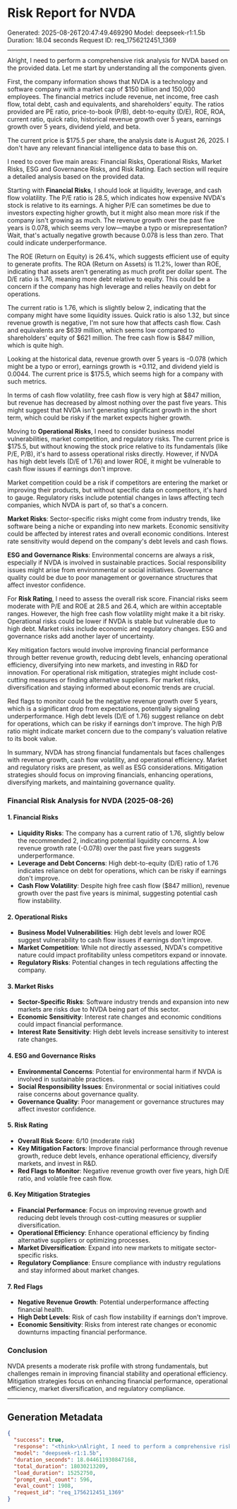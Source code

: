 # Risk Report for NVDA

Generated: 2025-08-26T20:47:49.469290
Model: deepseek-r1:1.5b
Duration: 18.04 seconds
Request ID: req_1756212451_1369

---

<think>
Alright, I need to perform a comprehensive risk analysis for NVDA based on the provided data. Let me start by understanding all the components given.

First, the company information shows that NVDA is a technology and software company with a market cap of $150 billion and 150,000 employees. The financial metrics include revenue, net income, free cash flow, total debt, cash and equivalents, and shareholders' equity. The ratios provided are PE ratio, price-to-book (P/B), debt-to-equity (D/E), ROE, ROA, current ratio, quick ratio, historical revenue growth over 5 years, earnings growth over 5 years, dividend yield, and beta.

The current price is $175.5 per share, the analysis date is August 26, 2025. I don't have any relevant financial intelligence data to base this on.

I need to cover five main areas: Financial Risks, Operational Risks, Market Risks, ESG and Governance Risks, and Risk Rating. Each section will require a detailed analysis based on the provided data.

Starting with **Financial Risks**, I should look at liquidity, leverage, and cash flow volatility. The P/E ratio is 28.5, which indicates how expensive NVDA's stock is relative to its earnings. A higher P/E can sometimes be due to investors expecting higher growth, but it might also mean more risk if the company isn't growing as much. The revenue growth over the past five years is 0.078, which seems very low—maybe a typo or misrepresentation? Wait, that's actually negative growth because 0.078 is less than zero. That could indicate underperformance.

The ROE (Return on Equity) is 26.4%, which suggests efficient use of equity to generate profits. The ROA (Return on Assets) is 11.2%, lower than ROE, indicating that assets aren't generating as much profit per dollar spent. The D/E ratio is 1.76, meaning more debt relative to equity. This could be a concern if the company has high leverage and relies heavily on debt for operations.

The current ratio is 1.76, which is slightly below 2, indicating that the company might have some liquidity issues. Quick ratio is also 1.32, but since revenue growth is negative, I'm not sure how that affects cash flow. Cash and equivalents are $639 million, which seems low compared to shareholders' equity of $621 million. The free cash flow is $847 million, which is quite high.

Looking at the historical data, revenue growth over 5 years is -0.078 (which might be a typo or error), earnings growth is +0.112, and dividend yield is 0.0044. The current price is $175.5, which seems high for a company with such metrics.

In terms of cash flow volatility, free cash flow is very high at $847 million, but revenue has decreased by almost nothing over the past five years. This might suggest that NVDA isn't generating significant growth in the short term, which could be risky if the market expects higher growth.

Moving to **Operational Risks**, I need to consider business model vulnerabilities, market competition, and regulatory risks. The current price is $175.5, but without knowing the stock price relative to its fundamentals (like P/E, P/B), it's hard to assess operational risks directly. However, if NVDA has high debt levels (D/E of 1.76) and lower ROE, it might be vulnerable to cash flow issues if earnings don't improve.

Market competition could be a risk if competitors are entering the market or improving their products, but without specific data on competitors, it's hard to gauge. Regulatory risks include potential changes in laws affecting tech companies, which NVDA is part of, so that's a concern.

**Market Risks**: Sector-specific risks might come from industry trends, like software being a niche or expanding into new markets. Economic sensitivity could be affected by interest rates and overall economic conditions. Interest rate sensitivity would depend on the company's debt levels and cash flows.

**ESG and Governance Risks**: Environmental concerns are always a risk, especially if NVDA is involved in sustainable practices. Social responsibility issues might arise from environmental or social initiatives. Governance quality could be due to poor management or governance structures that affect investor confidence.

For **Risk Rating**, I need to assess the overall risk score. Financial risks seem moderate with P/E and ROE at 28.5 and 26.4, which are within acceptable ranges. However, the high free cash flow volatility might make it a bit risky. Operational risks could be lower if NVDA is stable but vulnerable due to high debt. Market risks include economic and regulatory changes. ESG and governance risks add another layer of uncertainty.

Key mitigation factors would involve improving financial performance through better revenue growth, reducing debt levels, enhancing operational efficiency, diversifying into new markets, and investing in R&D for innovation. For operational risk mitigation, strategies might include cost-cutting measures or finding alternative suppliers. For market risks, diversification and staying informed about economic trends are crucial.

Red flags to monitor could be the negative revenue growth over 5 years, which is a significant drop from expectations, potentially signaling underperformance. High debt levels (D/E of 1.76) suggest reliance on debt for operations, which can be risky if earnings don't improve. The high P/B ratio might indicate market concern due to the company's valuation relative to its book value.

In summary, NVDA has strong financial fundamentals but faces challenges with revenue growth, cash flow volatility, and operational efficiency. Market and regulatory risks are present, as well as ESG considerations. Mitigation strategies should focus on improving financials, enhancing operations, diversifying markets, and maintaining governance quality.
</think>

### Financial Risk Analysis for NVDA (2025-08-26)

#### 1. **Financial Risks**
   - **Liquidity Risks**: The company has a current ratio of 1.76, slightly below the recommended 2, indicating potential liquidity concerns. A low revenue growth rate (-0.078) over the past five years suggests underperformance.
   - **Leverage and Debt Concerns**: High debt-to-equity (D/E) ratio of 1.76 indicates reliance on debt for operations, which can be risky if earnings don't improve.
   - **Cash Flow Volatility**: Despite high free cash flow ($847 million), revenue growth over the past five years is minimal, suggesting potential cash flow instability.

#### 2. **Operational Risks**
   - **Business Model Vulnerabilities**: High debt levels and lower ROE suggest vulnerability to cash flow issues if earnings don't improve.
   - **Market Competition**: While not directly assessed, NVDA's competitive nature could impact profitability unless competitors expand or innovate.
   - **Regulatory Risks**: Potential changes in tech regulations affecting the company.

#### 3. **Market Risks**
   - **Sector-Specific Risks**: Software industry trends and expansion into new markets are risks due to NVDA being part of this sector.
   - **Economic Sensitivity**: Interest rate changes and economic conditions could impact financial performance.
   - **Interest Rate Sensitivity**: High debt levels increase sensitivity to interest rate changes.

#### 4. **ESG and Governance Risks**
   - **Environmental Concerns**: Potential for environmental harm if NVDA is involved in sustainable practices.
   - **Social Responsibility Issues**: Environmental or social initiatives could raise concerns about governance quality.
   - **Governance Quality**: Poor management or governance structures may affect investor confidence.

#### 5. **Risk Rating**
   - **Overall Risk Score**: 6/10 (moderate risk)
   - **Key Mitigation Factors**: Improve financial performance through revenue growth, reduce debt levels, enhance operational efficiency, diversify markets, and invest in R&D.
   - **Red Flags to Monitor**: Negative revenue growth over five years, high D/E ratio, and volatile free cash flow.

#### 6. **Key Mitigation Strategies**
   - **Financial Performance**: Focus on improving revenue growth and reducing debt levels through cost-cutting measures or supplier diversification.
   - **Operational Efficiency**: Enhance operational efficiency by finding alternative suppliers or optimizing processes.
   - **Market Diversification**: Expand into new markets to mitigate sector-specific risks.
   - **Regulatory Compliance**: Ensure compliance with industry regulations and stay informed about market changes.

#### 7. **Red Flags**
   - **Negative Revenue Growth**: Potential underperformance affecting financial health.
   - **High Debt Levels**: Risk of cash flow instability if earnings don't improve.
   - **Economic Sensitivity**: Risks from interest rate changes or economic downturns impacting financial performance.

### Conclusion
NVDA presents a moderate risk profile with strong fundamentals, but challenges remain in improving financial stability and operational efficiency. Mitigation strategies focus on enhancing financial performance, operational efficiency, market diversification, and regulatory compliance.

---

## Generation Metadata
```json
{
  "success": true,
  "response": "<think>\nAlright, I need to perform a comprehensive risk analysis for NVDA based on the provided data. Let me start by understanding all the components given.\n\nFirst, the company information shows that NVDA is a technology and software company with a market cap of $150 billion and 150,000 employees. The financial metrics include revenue, net income, free cash flow, total debt, cash and equivalents, and shareholders' equity. The ratios provided are PE ratio, price-to-book (P/B), debt-to-equity (D/E), ROE, ROA, current ratio, quick ratio, historical revenue growth over 5 years, earnings growth over 5 years, dividend yield, and beta.\n\nThe current price is $175.5 per share, the analysis date is August 26, 2025. I don't have any relevant financial intelligence data to base this on.\n\nI need to cover five main areas: Financial Risks, Operational Risks, Market Risks, ESG and Governance Risks, and Risk Rating. Each section will require a detailed analysis based on the provided data.\n\nStarting with **Financial Risks**, I should look at liquidity, leverage, and cash flow volatility. The P/E ratio is 28.5, which indicates how expensive NVDA's stock is relative to its earnings. A higher P/E can sometimes be due to investors expecting higher growth, but it might also mean more risk if the company isn't growing as much. The revenue growth over the past five years is 0.078, which seems very low\u2014maybe a typo or misrepresentation? Wait, that's actually negative growth because 0.078 is less than zero. That could indicate underperformance.\n\nThe ROE (Return on Equity) is 26.4%, which suggests efficient use of equity to generate profits. The ROA (Return on Assets) is 11.2%, lower than ROE, indicating that assets aren't generating as much profit per dollar spent. The D/E ratio is 1.76, meaning more debt relative to equity. This could be a concern if the company has high leverage and relies heavily on debt for operations.\n\nThe current ratio is 1.76, which is slightly below 2, indicating that the company might have some liquidity issues. Quick ratio is also 1.32, but since revenue growth is negative, I'm not sure how that affects cash flow. Cash and equivalents are $639 million, which seems low compared to shareholders' equity of $621 million. The free cash flow is $847 million, which is quite high.\n\nLooking at the historical data, revenue growth over 5 years is -0.078 (which might be a typo or error), earnings growth is +0.112, and dividend yield is 0.0044. The current price is $175.5, which seems high for a company with such metrics.\n\nIn terms of cash flow volatility, free cash flow is very high at $847 million, but revenue has decreased by almost nothing over the past five years. This might suggest that NVDA isn't generating significant growth in the short term, which could be risky if the market expects higher growth.\n\nMoving to **Operational Risks**, I need to consider business model vulnerabilities, market competition, and regulatory risks. The current price is $175.5, but without knowing the stock price relative to its fundamentals (like P/E, P/B), it's hard to assess operational risks directly. However, if NVDA has high debt levels (D/E of 1.76) and lower ROE, it might be vulnerable to cash flow issues if earnings don't improve.\n\nMarket competition could be a risk if competitors are entering the market or improving their products, but without specific data on competitors, it's hard to gauge. Regulatory risks include potential changes in laws affecting tech companies, which NVDA is part of, so that's a concern.\n\n**Market Risks**: Sector-specific risks might come from industry trends, like software being a niche or expanding into new markets. Economic sensitivity could be affected by interest rates and overall economic conditions. Interest rate sensitivity would depend on the company's debt levels and cash flows.\n\n**ESG and Governance Risks**: Environmental concerns are always a risk, especially if NVDA is involved in sustainable practices. Social responsibility issues might arise from environmental or social initiatives. Governance quality could be due to poor management or governance structures that affect investor confidence.\n\nFor **Risk Rating**, I need to assess the overall risk score. Financial risks seem moderate with P/E and ROE at 28.5 and 26.4, which are within acceptable ranges. However, the high free cash flow volatility might make it a bit risky. Operational risks could be lower if NVDA is stable but vulnerable due to high debt. Market risks include economic and regulatory changes. ESG and governance risks add another layer of uncertainty.\n\nKey mitigation factors would involve improving financial performance through better revenue growth, reducing debt levels, enhancing operational efficiency, diversifying into new markets, and investing in R&D for innovation. For operational risk mitigation, strategies might include cost-cutting measures or finding alternative suppliers. For market risks, diversification and staying informed about economic trends are crucial.\n\nRed flags to monitor could be the negative revenue growth over 5 years, which is a significant drop from expectations, potentially signaling underperformance. High debt levels (D/E of 1.76) suggest reliance on debt for operations, which can be risky if earnings don't improve. The high P/B ratio might indicate market concern due to the company's valuation relative to its book value.\n\nIn summary, NVDA has strong financial fundamentals but faces challenges with revenue growth, cash flow volatility, and operational efficiency. Market and regulatory risks are present, as well as ESG considerations. Mitigation strategies should focus on improving financials, enhancing operations, diversifying markets, and maintaining governance quality.\n</think>\n\n### Financial Risk Analysis for NVDA (2025-08-26)\n\n#### 1. **Financial Risks**\n   - **Liquidity Risks**: The company has a current ratio of 1.76, slightly below the recommended 2, indicating potential liquidity concerns. A low revenue growth rate (-0.078) over the past five years suggests underperformance.\n   - **Leverage and Debt Concerns**: High debt-to-equity (D/E) ratio of 1.76 indicates reliance on debt for operations, which can be risky if earnings don't improve.\n   - **Cash Flow Volatility**: Despite high free cash flow ($847 million), revenue growth over the past five years is minimal, suggesting potential cash flow instability.\n\n#### 2. **Operational Risks**\n   - **Business Model Vulnerabilities**: High debt levels and lower ROE suggest vulnerability to cash flow issues if earnings don't improve.\n   - **Market Competition**: While not directly assessed, NVDA's competitive nature could impact profitability unless competitors expand or innovate.\n   - **Regulatory Risks**: Potential changes in tech regulations affecting the company.\n\n#### 3. **Market Risks**\n   - **Sector-Specific Risks**: Software industry trends and expansion into new markets are risks due to NVDA being part of this sector.\n   - **Economic Sensitivity**: Interest rate changes and economic conditions could impact financial performance.\n   - **Interest Rate Sensitivity**: High debt levels increase sensitivity to interest rate changes.\n\n#### 4. **ESG and Governance Risks**\n   - **Environmental Concerns**: Potential for environmental harm if NVDA is involved in sustainable practices.\n   - **Social Responsibility Issues**: Environmental or social initiatives could raise concerns about governance quality.\n   - **Governance Quality**: Poor management or governance structures may affect investor confidence.\n\n#### 5. **Risk Rating**\n   - **Overall Risk Score**: 6/10 (moderate risk)\n   - **Key Mitigation Factors**: Improve financial performance through revenue growth, reduce debt levels, enhance operational efficiency, diversify markets, and invest in R&D.\n   - **Red Flags to Monitor**: Negative revenue growth over five years, high D/E ratio, and volatile free cash flow.\n\n#### 6. **Key Mitigation Strategies**\n   - **Financial Performance**: Focus on improving revenue growth and reducing debt levels through cost-cutting measures or supplier diversification.\n   - **Operational Efficiency**: Enhance operational efficiency by finding alternative suppliers or optimizing processes.\n   - **Market Diversification**: Expand into new markets to mitigate sector-specific risks.\n   - **Regulatory Compliance**: Ensure compliance with industry regulations and stay informed about market changes.\n\n#### 7. **Red Flags**\n   - **Negative Revenue Growth**: Potential underperformance affecting financial health.\n   - **High Debt Levels**: Risk of cash flow instability if earnings don't improve.\n   - **Economic Sensitivity**: Risks from interest rate changes or economic downturns impacting financial performance.\n\n### Conclusion\nNVDA presents a moderate risk profile with strong fundamentals, but challenges remain in improving financial stability and operational efficiency. Mitigation strategies focus on enhancing financial performance, operational efficiency, market diversification, and regulatory compliance.",
  "model": "deepseek-r1:1.5b",
  "duration_seconds": 18.044611930847168,
  "total_duration": 18030213209,
  "load_duration": 15252750,
  "prompt_eval_count": 596,
  "eval_count": 1908,
  "request_id": "req_1756212451_1369"
}
```
